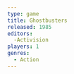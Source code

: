 ```yaml
---
type: game
title: Ghostbusters
released: 1985
editors: 
  -Activision
players: 1
genres:
  - Action
---
```

